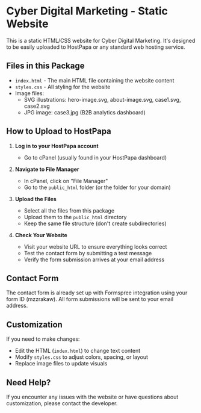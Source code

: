 # Cyber Digital Marketing - Static Website

This is a static HTML/CSS website for Cyber Digital Marketing. It's designed to be easily uploaded to HostPapa or any standard web hosting service.

## Files in this Package

- `index.html` - The main HTML file containing the website content
- `styles.css` - All styling for the website
- Image files:
  - SVG illustrations: hero-image.svg, about-image.svg, case1.svg, case2.svg 
  - JPG image: case3.jpg (B2B analytics dashboard)

## How to Upload to HostPapa

1. **Log in to your HostPapa account**
   - Go to cPanel (usually found in your HostPapa dashboard)

2. **Navigate to File Manager**
   - In cPanel, click on "File Manager"
   - Go to the `public_html` folder (or the folder for your domain)

3. **Upload the Files**
   - Select all the files from this package
   - Upload them to the `public_html` directory
   - Keep the same file structure (don't create subdirectories)

4. **Check Your Website**
   - Visit your website URL to ensure everything looks correct
   - Test the contact form by submitting a test message
   - Verify the form submission arrives at your email address

## Contact Form

The contact form is already set up with Formspree integration using your form ID (mzzrakaw). All form submissions will be sent to your email address.

## Customization

If you need to make changes:
- Edit the HTML (`index.html`) to change text content
- Modify `styles.css` to adjust colors, spacing, or layout
- Replace image files to update visuals

## Need Help?

If you encounter any issues with the website or have questions about customization, please contact the developer.
